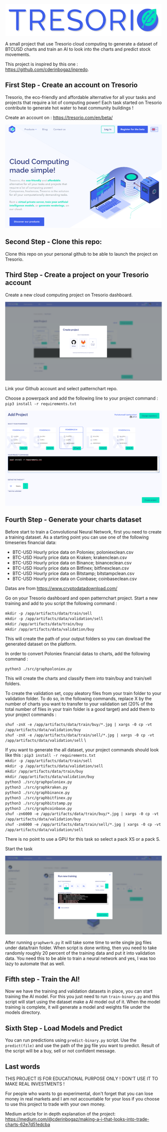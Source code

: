 ![image](/img/tresorio_logo.png)

A small project that use Tresorio cloud computing to generate a dataset of BTCUSD charts and train an AI to look into the charts and predict stock movements.

This project is inspired by this one : https://github.com/cderinbogaz/inpredo.

## First Step - Create an account on Tresorio

Tresorio, the eco-friendly and affordable alternative for all your tasks and projects that require a lot of computing power! Each task started on Tresorio contribute to generate hot water to heat community buildings !

Create an account on : https://tresorio.com/en/beta/

![image](/img/tresorioscreen.png)

## Second Step - Clone this repo:

Clone this repo on your personal github to be able to launch the project on Tresorio.

## Third Step - Create a project on your Tresorio account 

Create a new cloud computing project on Tresorio dashboard.

![image](/img/computingscreen.png)

Link your Github account and select patternchart repo.

Choose a powerpack and add the following line to your project command :
`pip3 install -r requirements.txt`

![image](/img/projectscreen.png)

## Fourth Step - Generate your charts dataset

Before start to train a Convolutional Neural Network, first you need to create a
training dataset. As a starting point you can use one of the following timeseries financial data:

- BTC-USD Hourly price data on Poloniex; poloniexclean.csv 
- BTC-USD Hourly price data on Kraken; krakenclean.csv
- BTC-USD Hourly price data on Binance; binanceclean.csv
- BTC-USD Hourly price data on Bitfinex; bitfinexclean.csv
- BTC-USD Hourly price data on Bitstamp; bitstampclean.csv
- BTC-USD Hourly price data on Coinbase; coinbaseclean.csv

Datas are from https://www.cryptodatadownload.com/

Go on your Tresorio dashboard and open patternchart project.
Start a new training and add to you script the following command : 

`mkdir -p /app/artifacts/data/train/sell` \
`mkdir -p /app/artifacts/data/validation/sell` \
`mkdir /app/artifacts/data/train/buy` \
`mkdir /app/artifacts/data/validation/buy` 

This will create the path of your output folders so you can dowload the generated dataset on the platform.

In order to convert Poloniex financial datas to charts, add the following command :

`python3 ./src/graphpoloniex.py`

This will create the charts and classify them into train/buy and train/sell folders.

To create the validation set, copy aleatory files from your train folder to your validation folder. 
To do so, in the following commands, replace X by the number of charts you want to transfer to your validation set (20% of the total number of files in your train folder is a good target) and add them to your project commands : 

`shuf -znX -e /app/artifacts/data/train/buy/*.jpg | xargs -0 cp -vt /app/artifacts/data/validation/buy` \
`shuf -znX -e /app/artifacts/data/train/sell/*.jpg | xargs -0 cp -vt /app/artifacts/data/validation/sell` \

If you want to generate the all dataset, your project commands should look like this : 
`pip3 install -r requirements.txt` \
`mkdir -p /app/artifacts/data/train/sell` \
`mkdir -p /app/artifacts/data/validation/sell` \
`mkdir /app/artifacts/data/train/buy` \
`mkdir /app/artifacts/data/validation/buy` \
`python3 ./src/graphpoloniex.py` \
`python3 ./src/graphkraken.py` \
`python3 ./src/graphbinance.py` \
`python3 ./src/graphbitfinex.py` \
`python3 ./src/graphbitstamp.py` \
`python3 ./src/graphcoinbase.py` \
`shuf -zn6000 -e /app/artifacts/data/train/buy/*.jpg | xargs -0 cp -vt /app/artifacts/data/validation/buy` \
`shuf -zn6000 -e /app/artifacts/data/train/sell/*.jpg | xargs -0 cp -vt /app/artifacts/data/validation/sell`


There is no point to use a GPU for this task so select a pack XS or a pack S.

Start the task

![image](/img/generate.png)


After running `graphwerk.py` it will take some time to write single jpg files under data/train folder.
When script is done writing, then you need to take randomly roughly 20 percent of the training data and put it into validation data.
You need this to be able to train a neural network and yes, I was too lazy to automate that as well.

## Fifth step - Train the AI!

Now we have the training and validation datasets in place, you can start training the AI model.
For this you just need to run `train-binary.py` and this script will start using the dataset make a AI model out of it.
When the model training is complete, it will generate a model and weights file under the models directory.

## Sixth Step - Load Models and Predict

You can run predictions using `predict-binary.py` script. Use the `predict(file)`
and use the path of the jpg file you want to predict. Result of the script will be a buy, sell or not confident message.

## Last words

THIS PROJECT IS FOR EDUCATIONAL PURPOSE ONLY ! DON'T USE IT TO MAKE REAL INVESTMENTS !

For people who wants to go experimental, don't forget that you can lose money in real markets and I am not accountable for your loss if you choose to use this project to trade with your own money.

Medium article for in depth explanation of the project: https://medium.com/@cderinbogaz/making-a-i-that-looks-into-trade-charts-62e7d51edcba